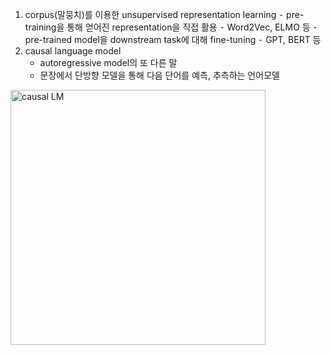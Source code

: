 1. corpus(말뭉치)를 이용한 unsupervised representation learning
	⁃ pre-training을 통해 얻어진 representation을 직접 활용
		⁃ Word2Vec, ELMO 등
	⁃ pre-trained model을 downstream task에 대해 fine-tuning
		⁃ GPT, BERT 등
2. causal language model
	- autoregressive model의 또 다른 말
	- 문장에서 단방향 모델을 통해 다음 단어를 예측, 추측하는 언어모델
<img width="408" alt="causal LM" src="https://user-images.githubusercontent.com/61625764/141973258-9a4234bd-8daf-4b6d-a339-9283c79d8fb2.png">

